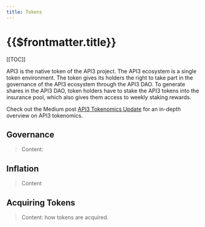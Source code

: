 ```yaml
---
title: Tokens
---
```


# {{$frontmatter.title}}

<TocHeader />
[[TOC]]

API3 is the native token of the API3 project. The API3 ecosystem is a single token environment. The token gives its holders the right to take part in the governance of the API3 ecosystem through the API3 DAO. To generate shares in the API3 DAO, token holders have to stake the API3 tokens into the insurance pool, which also gives them access to weekly staking rewards.

Check out the Medium post [API3 Tokenomics Update](https://medium.com/api3/api3-tokenomics-update-f032d6e49b30) for an in-depth overview on API3 tokenomics.



## Governance

> Content: 

## Inflation

> Content

## Acquiring Tokens

> Content: how tokens are acquired.
